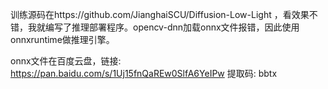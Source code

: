 训练源码在https://github.com/JianghaiSCU/Diffusion-Low-Light
 ，看效果不错，我就编写了推理部署程序。opencv-dnn加载onnx文件报错，因此使用onnxruntime做推理引擎。

onnx文件在百度云盘，链接: https://pan.baidu.com/s/1Uj15fnQaREw0SlfA6YeIPw 提取码: bbtx
